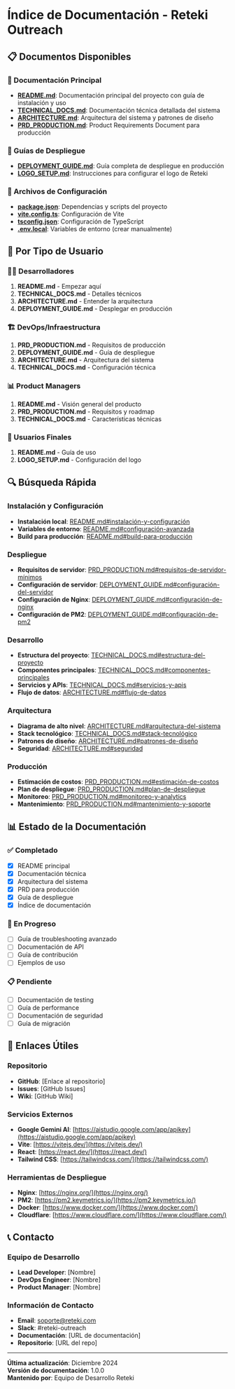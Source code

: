 # Índice de Documentación - Reteki Outreach

## 📋 Documentos Disponibles

### 📖 Documentación Principal
- **[README.md](./README.md)**: Documentación principal del proyecto con guía de instalación y uso
- **[TECHNICAL_DOCS.md](./TECHNICAL_DOCS.md)**: Documentación técnica detallada del sistema
- **[ARCHITECTURE.md](./ARCHITECTURE.md)**: Arquitectura del sistema y patrones de diseño
- **[PRD_PRODUCTION.md](./PRD_PRODUCTION.md)**: Product Requirements Document para producción

### 🚀 Guías de Despliegue
- **[DEPLOYMENT_GUIDE.md](./DEPLOYMENT_GUIDE.md)**: Guía completa de despliegue en producción
- **[LOGO_SETUP.md](./LOGO_SETUP.md)**: Instrucciones para configurar el logo de Reteki

### 📁 Archivos de Configuración
- **[package.json](./package.json)**: Dependencias y scripts del proyecto
- **[vite.config.ts](./vite.config.ts)**: Configuración de Vite
- **[tsconfig.json](./tsconfig.json)**: Configuración de TypeScript
- **[.env.local](./.env.local)**: Variables de entorno (crear manualmente)

## 🎯 Por Tipo de Usuario

### 👨‍💻 Desarrolladores
1. **README.md** - Empezar aquí
2. **TECHNICAL_DOCS.md** - Detalles técnicos
3. **ARCHITECTURE.md** - Entender la arquitectura
4. **DEPLOYMENT_GUIDE.md** - Desplegar en producción

### 🏗️ DevOps/Infraestructura
1. **PRD_PRODUCTION.md** - Requisitos de producción
2. **DEPLOYMENT_GUIDE.md** - Guía de despliegue
3. **ARCHITECTURE.md** - Arquitectura del sistema
4. **TECHNICAL_DOCS.md** - Configuración técnica

### 📊 Product Managers
1. **README.md** - Visión general del producto
2. **PRD_PRODUCTION.md** - Requisitos y roadmap
3. **TECHNICAL_DOCS.md** - Características técnicas

### 👥 Usuarios Finales
1. **README.md** - Guía de uso
2. **LOGO_SETUP.md** - Configuración del logo

## 🔍 Búsqueda Rápida

### Instalación y Configuración
- **Instalación local**: [README.md#instalación-y-configuración](./README.md#instalación-y-configuración)
- **Variables de entorno**: [README.md#configuración-avanzada](./README.md#configuración-avanzada)
- **Build para producción**: [README.md#build-para-producción](./README.md#build-para-producción)

### Despliegue
- **Requisitos de servidor**: [PRD_PRODUCTION.md#requisitos-de-servidor-mínimos](./PRD_PRODUCTION.md#requisitos-de-servidor-mínimos)
- **Configuración de servidor**: [DEPLOYMENT_GUIDE.md#configuración-del-servidor](./DEPLOYMENT_GUIDE.md#configuración-del-servidor)
- **Configuración de Nginx**: [DEPLOYMENT_GUIDE.md#configuración-de-nginx](./DEPLOYMENT_GUIDE.md#configuración-de-nginx)
- **Configuración de PM2**: [DEPLOYMENT_GUIDE.md#configuración-de-pm2](./DEPLOYMENT_GUIDE.md#configuración-de-pm2)

### Desarrollo
- **Estructura del proyecto**: [TECHNICAL_DOCS.md#estructura-del-proyecto](./TECHNICAL_DOCS.md#estructura-del-proyecto)
- **Componentes principales**: [TECHNICAL_DOCS.md#componentes-principales](./TECHNICAL_DOCS.md#componentes-principales)
- **Servicios y APIs**: [TECHNICAL_DOCS.md#servicios-y-apis](./TECHNICAL_DOCS.md#servicios-y-apis)
- **Flujo de datos**: [ARCHITECTURE.md#flujo-de-datos](./ARCHITECTURE.md#flujo-de-datos)

### Arquitectura
- **Diagrama de alto nivel**: [ARCHITECTURE.md#arquitectura-del-sistema](./ARCHITECTURE.md#arquitectura-del-sistema)
- **Stack tecnológico**: [TECHNICAL_DOCS.md#stack-tecnológico](./TECHNICAL_DOCS.md#stack-tecnológico)
- **Patrones de diseño**: [ARCHITECTURE.md#patrones-de-diseño](./ARCHITECTURE.md#patrones-de-diseño)
- **Seguridad**: [ARCHITECTURE.md#seguridad](./ARCHITECTURE.md#seguridad)

### Producción
- **Estimación de costos**: [PRD_PRODUCTION.md#estimación-de-costos](./PRD_PRODUCTION.md#estimación-de-costos)
- **Plan de despliegue**: [PRD_PRODUCTION.md#plan-de-despliegue](./PRD_PRODUCTION.md#plan-de-despliegue)
- **Monitoreo**: [PRD_PRODUCTION.md#monitoreo-y-analytics](./PRD_PRODUCTION.md#monitoreo-y-analytics)
- **Mantenimiento**: [PRD_PRODUCTION.md#mantenimiento-y-soporte](./PRD_PRODUCTION.md#mantenimiento-y-soporte)

## 📊 Estado de la Documentación

### ✅ Completado
- [x] README principal
- [x] Documentación técnica
- [x] Arquitectura del sistema
- [x] PRD para producción
- [x] Guía de despliegue
- [x] Índice de documentación

### 🔄 En Progreso
- [ ] Guía de troubleshooting avanzado
- [ ] Documentación de API
- [ ] Guía de contribución
- [ ] Ejemplos de uso

### 📋 Pendiente
- [ ] Documentación de testing
- [ ] Guía de performance
- [ ] Documentación de seguridad
- [ ] Guía de migración

## 🔗 Enlaces Útiles

### Repositorio
- **GitHub**: [Enlace al repositorio]
- **Issues**: [GitHub Issues]
- **Wiki**: [GitHub Wiki]

### Servicios Externos
- **Google Gemini AI**: [https://aistudio.google.com/app/apikey](https://aistudio.google.com/app/apikey)
- **Vite**: [https://vitejs.dev/](https://vitejs.dev/)
- **React**: [https://react.dev/](https://react.dev/)
- **Tailwind CSS**: [https://tailwindcss.com/](https://tailwindcss.com/)

### Herramientas de Despliegue
- **Nginx**: [https://nginx.org/](https://nginx.org/)
- **PM2**: [https://pm2.keymetrics.io/](https://pm2.keymetrics.io/)
- **Docker**: [https://www.docker.com/](https://www.docker.com/)
- **Cloudflare**: [https://www.cloudflare.com/](https://www.cloudflare.com/)

## 📞 Contacto

### Equipo de Desarrollo
- **Lead Developer**: [Nombre]
- **DevOps Engineer**: [Nombre]
- **Product Manager**: [Nombre]

### Información de Contacto
- **Email**: soporte@reteki.com
- **Slack**: #reteki-outreach
- **Documentación**: [URL de documentación]
- **Repositorio**: [URL del repo]

---

**Última actualización**: Diciembre 2024  
**Versión de documentación**: 1.0.0  
**Mantenido por**: Equipo de Desarrollo Reteki
